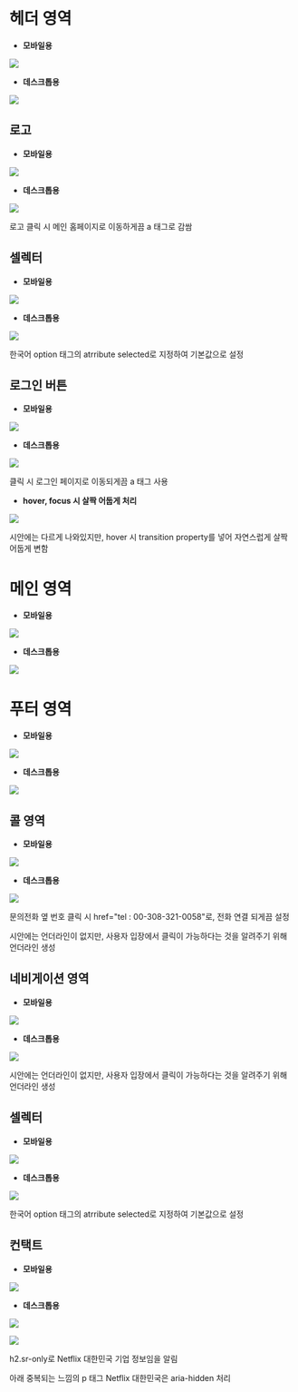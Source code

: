# 헤더 영역

 - **모바일용**

![](https://github.com/bellori729/home-work/blob/main/mission-03/explain/header_ex1.PNG?raw=true)

  - **데스크톱용**

![](https://github.com/bellori729/home-work/blob/main/mission-03/explain/header_ex2.PNG?raw=true)

## 로고
 - **모바일용**

![](https://github.com/bellori729/home-work/blob/main/mission-03/explain/logo_ex2.PNG?raw=true)

 - **데스크톱용**

![](https://github.com/bellori729/home-work/blob/main/mission-03/explain/logo_ex1.PNG?raw=true)

로고 클릭 시 메인 홈페이지로 이동하게끔 a 태그로 감쌈

## 셀렉터
 - **모바일용**

![](https://github.com/bellori729/home-work/blob/main/mission-03/explain/selector_ex1.PNG?raw=true)

 - **데스크톱용**

![](https://github.com/bellori729/home-work/blob/main/mission-03/explain/selector_ex2.PNG?raw=true)

한국어 option 태그의 atrribute selected로 지정하여 기본값으로 설정

## 로그인 버튼
 - **모바일용**

![](https://github.com/bellori729/home-work/blob/main/mission-03/explain/loginButton_ex1.PNG?raw=true)

 - **데스크톱용**

![](https://github.com/bellori729/home-work/blob/main/mission-03/explain/loginButton_ex2.PNG?raw=true)

클릭 시 로그인 페이지로 이동되게끔 a 태그 사용

  - **hover, focus 시 살짝 어둡게 처리**

![](https://github.com/bellori729/home-work/blob/main/mission-03/explain/loginButton_ex3.PNG?raw=true)

시안에는 다르게 나와있지만, hover 시 transition property를 넣어 자연스럽게 살짝 어둡게 변함

# 메인 영역

 - **모바일용**

![](https://github.com/bellori729/home-work/blob/main/mission-03/explain/main_ex2.png?raw=true)

  - **데스크톱용**

![](https://github.com/bellori729/home-work/blob/main/mission-03/explain/main_ex1.png?raw=true)


# 푸터 영역

 - **모바일용**

![](https://github.com/bellori729/home-work/blob/main/mission-03/explain/footer_ex1.png?raw=true)

  - **데스크톱용**

![](https://github.com/bellori729/home-work/blob/main/mission-03/explain/footer_ex2.png?raw=true)

## 콜 영역

 - **모바일용**

![](https://github.com/bellori729/home-work/blob/main/mission-03/explain/call_ex1.png?raw=true?raw=true)

  - **데스크톱용**

![](https://github.com/bellori729/home-work/blob/main/mission-03/explain/call_ex2.png?raw=true)

문의전화 옆 번호 클릭 시 href="tel : 00-308-321-0058"로, 전화 연결 되게끔 설정

시안에는 언더라인이 없지만, 사용자 입장에서 클릭이 가능하다는 것을 알려주기 위해 언더라인 생성

## 네비게이션 영역

 - **모바일용**

![](https://github.com/bellori729/home-work/blob/main/mission-03/explain/nav_ex1.png?raw=true)

  - **데스크톱용**

![](https://github.com/bellori729/home-work/blob/main/mission-03/explain/nav_ex2.png?raw=true)

시안에는 언더라인이 없지만, 사용자 입장에서 클릭이 가능하다는 것을 알려주기 위해 언더라인 생성

## 셀렉터
 - **모바일용**

![](https://github.com/bellori729/home-work/blob/main/mission-03/explain/selector_ex1.PNG?raw=true)

 - **데스크톱용**

![](https://github.com/bellori729/home-work/blob/main/mission-03/explain/selector_ex2.PNG?raw=true)

한국어 option 태그의 atrribute selected로 지정하여 기본값으로 설정

## 컨택트
 - **모바일용**

![](https://github.com/bellori729/home-work/blob/main/mission-03/explain/contact_ex1.png?raw=true)

 - **데스크톱용**

![](https://github.com/bellori729/home-work/blob/main/mission-03/explain/contact_ex2.png?raw=true)

![](https://github.com/bellori729/home-work/blob/main/mission-03/explain/contact_ex3.PNG?raw=true)

h2.sr-only로 Netflix 대한민국 기업 정보임을 알림

아래 중복되는 느낌의 p 태그 Netflix 대한민국은 aria-hidden 처리